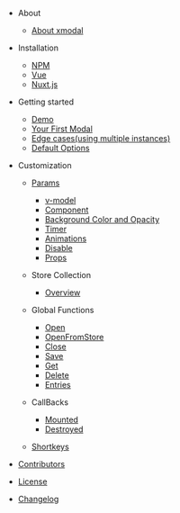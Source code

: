 - About

  - [About xmodal](docFiles/about.md)


- Installation

  - [NPM](docFiles/npm.md)
  - [Vue](docFiles/vue.md)
  - [Nuxt.js](docFiles/nuxt.md)

- Getting started

  - [Demo](docFiles/demo.md)
  - [Your First Modal](docFiles/firstModal.md)
  - [Edge cases(using multiple instances)](docFiles/multipleInstances.md)
  - [Default Options](docFiles/defaultOptions.md)

- Customization

  - [Params](docFiles/params.md)
     - [v-model](docFiles/v-model.md)
     - [Component](docFiles/component.md)
     - [Background Color and Opacity](docFiles/backgroundColor.md)
     - [Timer](docFiles/timer.md)
     - [Animations](docFiles/animation.md)
     - [Disable](docFiles/disable.md)
     - [Props](docFiles/props)

  - Store Collection
    - [Overview](docFiles/Store.md)

  - Global Functions
    - [Open](docFiles/open.md)
    - [OpenFromStore](docFiles/openFromStore)
    - [Close](docFiles/close.md)
    - [Save](docFiles/save.md)
    - [Get](docFiles/get.md)
    - [Delete](docFiles/delete.md)
    - [Entries](docFiles/entries.md)

  - CallBacks
    - [Mounted](docFiles/mounted.md)
    - [Destroyed](docFiles/destroyed.md)


  - [Shortkeys](docFiles/keys.md)
    

- [Contributors](docFiles/Contributors.md)
- [License](docFiles/License.md)
- [Changelog](docFiles/Changelogs.md)
